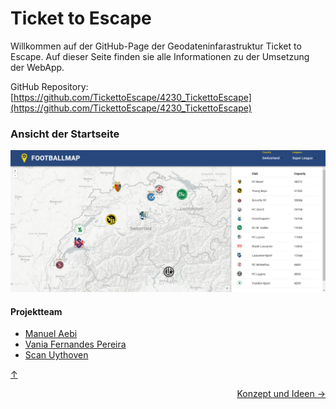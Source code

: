 <a id="top"></a>

# Ticket to Escape

Willkommen auf der GitHub-Page der Geodateninfarastruktur Ticket to Escape. Auf dieser Seite finden sie alle Informationen zu der Umsetzung der WebApp.

GitHub Repository: [https://github.com/TickettoEscape/4230_TickettoEscape](https://github.com/TickettoEscape/4230_TickettoEscape)

### Ansicht der Startseite
![GDI Projekt Screenshot](Bilder/Startpage1.png)

#### Projektteam
- [Manuel Aebi](https://github.com/AebiM)
- [Vania Fernandes Pereira](https://github.com/VaniaPereira01)
- [Scan Uythoven](https://github.com/SvenUythoven)


[↑](#top)


<div style="display: flex; justify-content: space-between;">
  <div>
  </div>
  <div>
    <a href="einleitung.html">Konzept und Ideen →</a>
  </div>
</div>